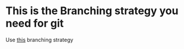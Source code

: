 # This is the Branching strategy you need for git

Use [this](https://nvie.com/posts/a-successful-git-branching-model/) branching strategy

